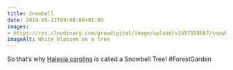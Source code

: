 ```yaml
---
title: Snowbell
date: 2019-05-11T09:08:00+01:00
images: 
- https://res.cloudinary.com/growdigital/image/upload/v1557558667/snowbell-58198C2C.jpg
imageAlt: White blossom on a tree
---
```


So that’s why [Halesia carolina](https://www.rhs.org.uk/Plants/293473/i-Halesia-carolina-i-Vestita-Group/Details) is called a Snowbell Tree! #ForestGarden
